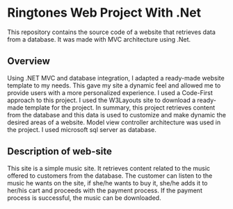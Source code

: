 # Ringtones Web Project With .Net
 This repository contains the source code of a website that retrieves data from a database. It was made with MVC architecture using .Net.

 ## Overview
 Using .NET MVC and database integration, I adapted a ready-made website template to my needs. This gave my site a dynamic feel and allowed me to provide users with a more personalized experience.
 I used a Code-First approach to this project.
 I used the W3Layouts site to download a ready-made template for the project.
 In summary, this project retrieves content from the database and this data is used to customize and make dynamic the desired areas of a website. Model view controller architecture was used in the project.
 I used microsoft sql server as database.

 ## Description of web-site
 This site is a simple music site. It retrieves content related to the music offered to customers from the database. The customer can listen to the music he wants on the site, if she/he wants to buy it, she/he adds it to her/his cart and proceeds with the payment process. If the payment process is successful, the music can be downloaded.

